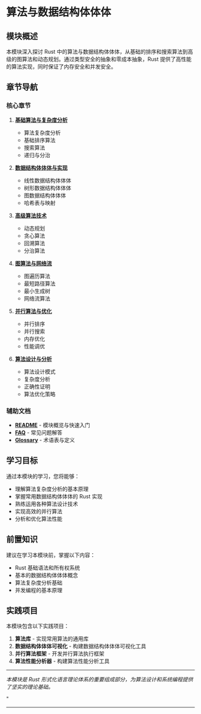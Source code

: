 ﻿# 算法与数据结构体体体

## 模块概述

本模块深入探讨 Rust 中的算法与数据结构体体体，从基础的排序和搜索算法到高级的图算法和动态规划。通过类型安全的抽象和零成本抽象，Rust 提供了高性能的算法实现，同时保证了内存安全和并发安全。

## 章节导航

### 核心章节

1. **[基础算法与复杂度分析](./01_fundamental_algorithms_and_complexity.md)**
   - 算法复杂度分析
   - 基础排序算法
   - 搜索算法
   - 递归与分治

2. **[数据结构体体体与实现](./02_data_structures_and_implementations.md)**
   - 线性数据结构体体体
   - 树形数据结构体体体
   - 图数据结构体体体
   - 哈希表与映射

3. **[高级算法技术](./03_advanced_algorithmic_techniques.md)**
   - 动态规划
   - 贪心算法
   - 回溯算法
   - 分治算法

4. **[图算法与网络流](./04_graph_algorithms_and_network_flow.md)**
   - 图遍历算法
   - 最短路径算法
   - 最小生成树
   - 网络流算法

5. **[并行算法与优化](./05_parallel_algorithms_and_optimization.md)**
   - 并行排序
   - 并行搜索
   - 内存优化
   - 性能调优

6. **[算法设计与分析](./06_algorithm_design_and_analysis.md)**
   - 算法设计模式
   - 复杂度分析
   - 正确性证明
   - 算法优化策略

### 辅助文档

- **[README](./README.md)** - 模块概览与快速入门
- **[FAQ](./FAQ.md)** - 常见问题解答
- **[Glossary](./Glossary.md)** - 术语表与定义

## 学习目标

通过本模块的学习，您将能够：

- 理解算法复杂度分析的基本原理
- 掌握常用数据结构体体体的 Rust 实现
- 熟练运用各种算法设计技术
- 实现高效的并行算法
- 分析和优化算法性能

## 前置知识

建议在学习本模块前，掌握以下内容：

- Rust 基础语法和所有权系统
- 基本的数据结构体体体概念
- 算法复杂度分析基础
- 并发编程的基本原理

## 实践项目

本模块包含以下实践项目：

1. **算法库** - 实现常用算法的通用库
2. **数据结构体体体可视化** - 构建数据结构体体体可视化工具
3. **并行算法框架** - 开发并行算法执行框架
4. **算法性能分析器** - 构建算法性能分析工具

---

*本模块是 Rust 形式化语言理论体系的重要组成部分，为算法设计和系统编程提供了坚实的理论基础。*

"

---
